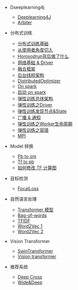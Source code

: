 - Dseeplearning4j
  - [Deeplearning4J](deeplearning/deeplearning4j/Deeplearning4J.md)
  - [Arbiter](deeplearning/deeplearning4j/Arbiter.md)
- 分布式训练
  - [分布式训练基础](deeplearning/distributed-training/ch1.md)
  - [从使用者角度切入](deeplearning/distributed-training/ch2.md)
  - [Horovodrun背后做了什么](deeplearning/distributed-training/ch3.md)
  - [网络基础 & Driver](deeplearning/distributed-training/ch4.md)
  - [融合框架](deeplearning/distributed-training/ch5.md)
  - [后台线程架构](deeplearning/distributed-training/ch6.md)
  - [DistributedOptimizer](deeplearning/distributed-training/ch7.md)
  - [On spark](deeplearning/distributed-training/ch8.md)
  - [启动 on spark](deeplearning/distributed-training/ch9.md)
  - [弹性训练总体架构](deeplearning/distributed-training/ch12.md)
  - [弹性训练之Driver](deeplearning/distributed-training/ch13.md)
  - [弹性训练发现节点&State](deeplearning/distributed-training/ch14.md)
  - [广播 & 通知](deeplearning/distributed-training/ch15.md)
  - [弹性训练之Worker生命周期](deeplearning/distributed-training/ch16.md)
  - [弹性训练之容错](deeplearning/distributed-training/ch17.md)
  - [MPI](deeplearning/distributed-training/MPI.md)

- Model 转换
  - [Pb to om](deeplearning/model-convert/How-to-convert-pb-model-to-om.md)
  - [Tf to pb](deeplearning/model-convert/How-to-export-tf-model-to-pb.md)
  - [如何修改 TF 计算图](deeplearning/model-convert/Modify-tf-graph.md)

- 目标检测
  - [FocalLoss](deeplearning/object-detection/FocalLoss.md)

- 自然语言处理
  - [Transformer 模型](deeplearning/nlp/Transformer.md)
  - [Bag-of-words](deeplearning/nlp/Bag-of-words.md)
  - [TFIDF](deeplearning/nlp/TFIDF.md)
  - [Word2Vec 1](deeplearning/nlp/Word2Vec_1.md)
  - [Word2Vec 2](deeplearning/nlp/Word2Vec_2.md)

- Vision Transformer
  - [SwinTransformer](deeplearning/transformers/SwinTransformer.md)
  - [Vision transformer](deeplearning/transformers/vision_transformer.md)

- 推荐系统
  - [Deep Cross](deeplearning/recommender/Deep&Cross.md)
  - [Wide&Deep](deeplearning/recommender/wide&deep.md)

